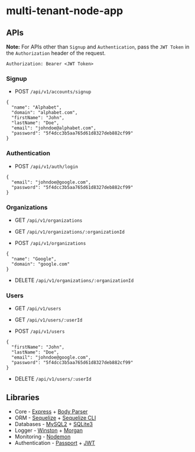 # multi-tenant-node-app

## APIs

**Note:** For APIs other than `Signup` and `Authentication`, pass the `JWT Token` in the `Authorization` header of the request.

```
Authorization: Bearer <JWT Token>
```

### Signup

* POST `/api/v1/accounts/signup`

```
{
  "name": "Alphabet",
  "domain": "alphabet.com",
  "firstName": "John",
  "lastName": "Doe",
  "email": "johndoe@alphabet.com",
  "password": "5f4dcc3b5aa765d61d8327deb882cf99"
}
```

### Authentication

* POST `/api/v1/auth/login`

```
{
  "email": "johndoe@google.com",
  "password": "5f4dcc3b5aa765d61d8327deb882cf99"
}
```

### Organizations

* GET `/api/v1/organizations`

* GET `/api/v1/organizations/:organizationId`

* POST `/api/v1/organizations`

```
{
  "name": "Google",
  "domain": "google.com"
}
```

* DELETE `/api/v1/organizations/:organizationId`

### Users

* GET `/api/v1/users`

* GET `/api/v1/users/:userId`

* POST `/api/v1/users`

```
{
  "firstName": "John",
  "lastName": "Doe",
  "email": "johndoe@google.com",
  "password": "5f4dcc3b5aa765d61d8327deb882cf99"
}
```

* DELETE `/api/v1/users/:userId`

## Libraries

* Core - [Express](https://www.npmjs.com/package/express) + [Body Parser](https://www.npmjs.com/package/body-parser)
* ORM - [Sequelize](https://www.npmjs.com/package/sequelize) + [Sequelize CLI](https://www.npmjs.com/package/sequelize-cli)
* Databases - [MySQL2](https://www.npmjs.com/package/mysql2) + [SQLite3](https://www.npmjs.com/package/sqlite3)
* Logger - [Winston](https://www.npmjs.com/package/winston) + [Morgan](https://www.npmjs.com/package/morgan)
* Monitoring - [Nodemon](https://www.npmjs.com/package/nodemon)
* Authentication - [Passport](https://www.npmjs.com/package/passport) + [JWT](https://www.npmjs.com/package/passport-jwt)
